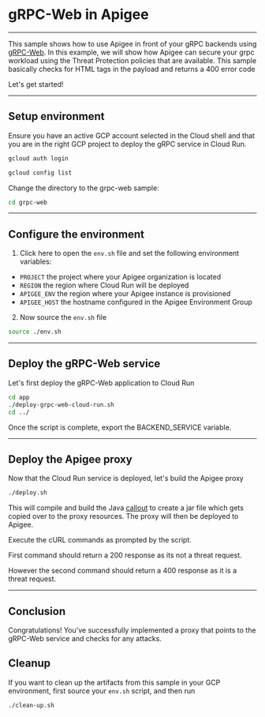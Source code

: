 # gRPC-Web in Apigee

---
This sample shows how to use Apigee in front of your gRPC backends using [gRPC-Web](https://github.com/grpc/grpc-web). In this example, we will show how Apigee can secure your grpc workload using the Threat Protection policies that are available. This sample basically checks for HTML tags in the payload and returns a 400 error code

Let's get started!

---

## Setup environment

Ensure you have an active GCP account selected in the Cloud shell and that you are in the right GCP project to deploy the gRPC service in Cloud Run.

```sh
gcloud auth login
```

```sh
gcloud config list
```

Change the directory to the grpc-web sample:

```sh
cd grpc-web
```

---

## Configure the environment

1. Click <walkthrough-editor-open-file filePath="grpc-web/env.sh">here</walkthrough-editor-open-file> to open the `env.sh` file and set the following environment variables:

* `PROJECT` the project where your Apigee organization is located
* `REGION` the region where Cloud Run will be deployed
* `APIGEE_ENV` the region where your Apigee instance is provisioned
* `APIGEE_HOST` the hostname configured in the Apigee Environment Group

2. Now source the `env.sh` file

```bash
source ./env.sh
```
---

## Deploy the gRPC-Web service


Let's first deploy the gRPC-Web application to Cloud Run

```bash
cd app
./deploy-grpc-web-cloud-run.sh
cd ../
```

Once the script is complete, export the BACKEND_SERVICE variable.

---

## Deploy the Apigee proxy

Now that the Cloud Run service is deployed, let's build the Apigee proxy

```sh
./deploy.sh
```

This will compile and build the Java [callout](../callout) to create a jar file which gets copied over to the proxy resources. The proxy will then be deployed to Apigee.

Execute the cURL commands as prompted by the script.

First command should return a 200 response as its not a threat request. 

However the second command should return a 400 response as it is a threat request.

---

## Conclusion

<walkthrough-conclusion-trophy></walkthrough-conclusion-trophy>

Congratulations! You've successfully implemented a proxy that points to the gRPC-Web service and checks for any attacks.


<walkthrough-inline-feedback></walkthrough-inline-feedback>

## Cleanup

If you want to clean up the artifacts from this sample in your GCP environment, first source your `env.sh` script, and then run

```bash
./clean-up.sh
```
